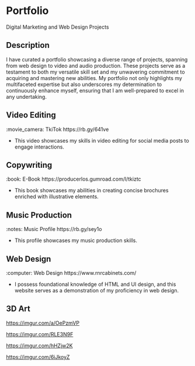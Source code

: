 <h1>Portfolio</h1>
Digital Marketing and Web Design Projects

<h2>Description</h2>
I have curated a portfolio showcasing a diverse range of projects, spanning from web design to video and audio production. These projects serve as a testament to both my versatile skill set and my unwavering commitment to acquiring and mastering new abilities. My portfolio not only highlights my multifaceted expertise but also underscores my determination to continuously enhance myself, ensuring that I am well-prepared to excel in any undertaking.
<br />

<h2>Video Editing</h2>
:movie_camera: TkiTok https://rb.gy/641ve

- This video showcases my skills in video editing for social media posts to engage interactions. 

<h2>Copywriting</h2>
:book: E-Book https://producerlos.gumroad.com/l/tkiztc

- This book showcases my abilities in creating concise brochures enriched with illustrative elements.

 <h2>Music Production</h2>
 :notes: Music Profile https://rb.gy/sey1o

- This profile showcases my music production skills.

<h2>Web Design</h2>
:computer: Web Design https://www.rnrcabinets.com/

- I possess foundational knowledge of HTML and UI design, and this website serves as a demonstration of my proficiency in web design.

<h2>3D Art</h2>

https://imgur.com/a/OePzmVP

https://imgur.com/RLE3N9F

https://imgur.com/hHZjw2K

https://imgur.com/6iJkoyZ






<br />

<br />

